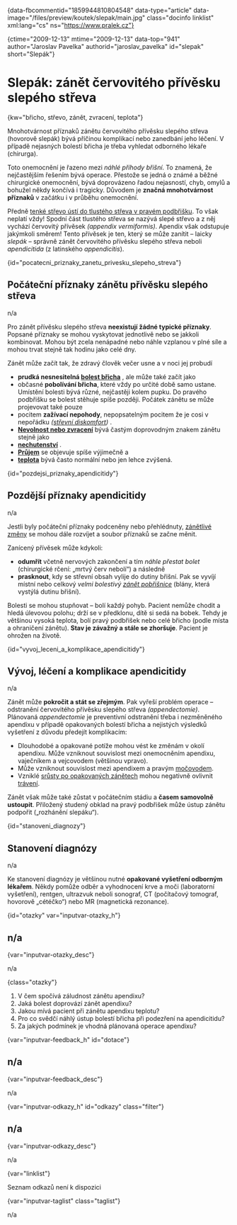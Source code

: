 
{data-fbcommentid="1859944810804548" data-type="article" data-image="/files/preview/koutek/slepak/main.jpg" class="docinfo linklist" xml:lang="cs" ns="https://www.pralek.cz"}

{ctime="2009-12-13" mtime="2009-12-13" data-top="941" author="Jaroslav Pavelka" authorid="jaroslav_pavelka" id="slepak" short="Slepák"}

# Slepák: zánět červovitého přívěsku slepého střeva

<!-- generated attribute kw by user_updatekw.sh on 2020-09-19, do not edit -->

{kw="břicho, střevo, zánět, zvracení, teplota"}

Mnohotvárnost příznaků zánětu červovitého přívěsku slepého střeva (hovorově slepák) bývá příčinou komplikací nebo zanedbání jeho léčení. V případě nejasných bolestí břicha je třeba vyhledat odborného lékaře (chirurga).

Toto onemocnění je řazeno mezi _náhlé příhody břišní_. To znamená, že nejčastějším řešením bývá operace. Přestože se jedná o známé a běžné chirurgické onemocnění, bývá doprovázeno řadou nejasností, chyb, omylů a bohužel někdy končívá i tragicky. Důvodem je **značná mnohotvárnost příznaků** v začátku i v průběhu onemocnění.

Předně [tenké střevo ústí do tlustého střeva v pravém podbřišku][1]. To však neplatí vždy! Spodní část tlustého střeva se nazývá slepé střevo a z něj vychází červovitý přívěsek _(appendix vermiformis)_. Apendix však odstupuje jakýmkoli směrem! Tento přívěsek je ten, který se může zanítit – laicky _slepák_ – správně zánět červovitého přívěsku slepého střeva neboli _apendicitida_ (z latinského _appendicitis_).

{id="pocatecni\_priznaky\_zanetu\_privesku\_slepeho_streva"}

## Počáteční příznaky zánětu přívěsku slepého střeva

n/a

Pro zánět přívěsku slepého střeva **neexistují žádné typické příznaky**. Popsané příznaky se mohou vyskytovat jednotlivě nebo se jakkoli kombinovat. Mohou být zcela nenápadné nebo náhle vzplanou v plné síle a mohou trvat stejně tak hodinu jako celé dny.

Zánět může začít tak, že zdravý člověk večer usne a v noci jej probudí

  * **prudká nesnesitelná [bolest břicha][2]** , ale může také začít jako 
  * občasné **pobolívání břicha**, které vždy po určité době samo ustane. Umístění bolesti bývá různé, nejčastěji kolem pupku. Do pravého podbřišku se bolest stěhuje spíše později. Počátek zánětu se může projevovat také pouze
  * pocitem **zažívací nepohody**, nepopsatelným pocitem že je cosi v nepořádku _([střevní diskomfort][3])_ . 
  * [**Nevolnost nebo zvracení**][4] bývá častým doprovodným znakem zánětu stejně jako 
  * **[nechutenství][5]** . 
  * [**Průjem**][4] se objevuje spíše výjimečně a 
  * [**teplota**][6] bývá často normální nebo jen lehce zvýšená. 

{id="pozdejsi\_priznaky\_apendicitidy"}

## Pozdější příznaky apendicitidy

n/a

Jestli byly počáteční příznaky podceněny nebo přehlédnuty, [zánětlivé změny][7] se mohou dále rozvíjet a soubor příznaků se začne měnit.

Zanícený přívěsek může kdykoli:

  * **odumřít** včetně nervových zakončení a tím _náhle přestat bolet_ (chirurgické rčení: „mrtvý červ nebolí“) a následně
  * **prasknout**, kdy se střevní obsah vylije do dutiny břišní. Pak se vyvíjí místní nebo celkový _velmi bolestivý [zánět pobřišnice][8]_ (blány, která vystýlá dutinu břišní). 

Bolesti se mohou stupňovat – bolí každý pohyb. Pacient nemůže chodit a hledá úlevovou polohu; drží se v předklonu, dítě si sedá na bobek. Tehdy je většinou vysoká teplota, bolí pravý podbřišek nebo celé břicho (podle místa a ohraničení zánětu). **Stav je závažný a stále se zhoršuje**. Pacient je ohrožen na životě.

{id="vyvoj\_leceni\_a\_komplikace\_apendicitidy"}

## Vývoj, léčení a komplikace apendicitidy

n/a

Zánět může **pokročit a stát se zřejmým**. Pak vyřeší problém operace – odstranění červovitého přívěsku slepého střeva _(appendectomie)_. Plánovaná _appendectomie_ je preventivní odstranění třeba i nezměněného apendixu v případě opakovaných bolestí břicha a nejistých výsledků vyšetření z důvodu předejít komplikacím:

  * Dlouhodobé a opakované potíže mohou vést ke změnám v okolí apendixu. Může vzniknout souvislost mezi onemocněním apendixu, vaječníkem a vejcovodem (většinou vpravo).
  * Může vzniknout souvislost mezi apendixem a pravým [močovodem][9].
  * Vzniklé [srůsty po opakovaných zánětech][2] mohou negativně ovlivnit [trávení][1].

Zánět však může také zůstat v počátečním stádiu a **časem samovolně ustoupit**. Přiložený studený obklad na pravý podbřišek může ústup zánětu podpořit („rozhánění slepáku“).

{id="stanoveni_diagnozy"}

## Stanovení diagnózy

n/a

Ke stanovení diagnózy je většinou nutné **opakované vyšetření odborným lékařem**. Někdy pomůže odběr a vyhodnocení krve a moči (laboratorní vyšetření), rentgen, ultrazvuk neboli sonograf, CT (počítačový tomograf, hovorově „cétéčko“) nebo MR (magnetická rezonance).

{id="otazky" var="inputvar-otazky_h"}

## n/a

{var="inputvar-otazky_desc"}

n/a

{class="otazky"}

  1. V čem spočívá záludnost zánětu apendixu?
  2. Jaká bolest doprovází zánět apendixu?
  3. Jakou mívá pacient při zánětu apendixu teplotu?
  4. Pro co svědčí náhlý ústup bolestí břicha při podezření na apendicitidu?
  5. Za jakých podmínek je vhodná plánovaná operace apendixu?

{var="inputvar-feedback_h" id="dotace"}

## n/a

{var="inputvar-feedback_desc"}

n/a

{var="inputvar-odkazy_h" id="odkazy" class="filter"}

## n/a

{var="inputvar-odkazy_desc"}

n/a

{var="linklist"}

Seznam odkazů není k dispozici

{var="inputvar-taglist" class="taglist"}

n/a

 [1]: stravovaci_navyky
 [2]: strevni_nepruchodnost
 [3]: zlucove_kameny
 [4]: funkcni_poruchy_traveni
 [5]: mytus_o_rakovine
 [6]: teplota
 [7]: lecba_zanetu
 [8]: bakterie
 [9]: mocove_kameny

